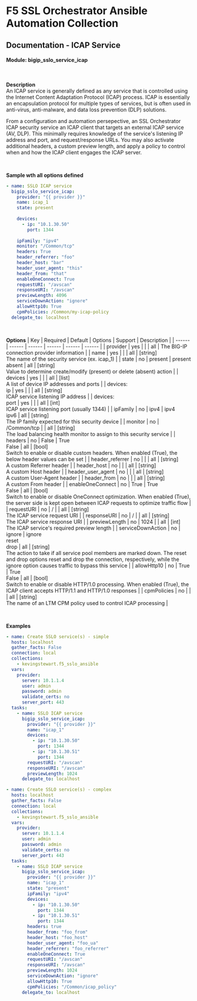 # F5 SSL Orchestrator Ansible Automation Collection
## Documentation - ICAP Service
#### Module: bigip_sslo_service_icap

<br />

**Description**<br />
An ICAP service is generally defined as any service that is controlled using the Internet Content Adaptation Protocol (ICAP) process. ICAP is essentially an encapsulation protocol for multiple types of services, but is often used in anti-virus, anti-malware, and data loss prevention (DLP) solutions.

From a configuration and automation persepective, an SSL Orchestrator ICAP security service an ICAP client that targets an external ICAP service (AV, DLP). This minimally requires knowledge of the service's listening IP address and port, and request/response URLs. You may also activate additional headers, a custom preview length, and apply a policy to control when and how the ICAP client engages the ICAP server.

<br />

**Sample wth all options defined**
```yaml
- name: SSLO ICAP service
  bigip_sslo_service_icap:
    provider: "{{ provider }}"
    name: icap_1
    state: present
    
    devices:
      - ip: "10.1.30.50"
        port: 1344
    
    ipFamily: "ipv4"
    monitor: "/Common/tcp"
    headers: True
    header_referrer: "foo"
    header_host: "bar"
    header_user_agent: "this"
    header_from: "that"
    enableOneConnect: True
    requestURI:	"/avscan"
    responseURI: "/avscan"
    previewLength: 4096
    serviceDownAction: "ignore"
    allowHttp10: True
    cpmPolicies: /Common/my-icap-policy
  delegate_to: localhost
```

<br />

**Options**
| Key | Required | Default | Options | Support | Description |
| ------ | ------ | ------ | ------ | ------ | ------ |
| provider | yes |  |  | all | The BIG-IP connection provider information |
| name | yes |  |  | all | [string]<br />The name of the security service (ex. icap_1) |
| state | no | present | present<br />absent | all | [string]<br />Value to determine create/modify (present) or delete (absent) action |
| devices | yes |  |  | all | [list]<br />A list of device IP addresses and ports |
| devices:<br />ip | yes |  |  | all | [string]<br />ICAP service listening IP address |
| devices:<br />port | yes |  |  | all | [int]<br />ICAP service listening port (usually 1344) |
| ipFamily | no | ipv4 | ipv4<br />ipv6 | all | [string]<br />The IP family expected for this security device |
| monitor | no | /Common/tcp |  | all | [string]<br />The load balancing health monitor to assign to this security service |
| headers | no | False | True<br />False | all | [bool]<br />Switch to enable or disable custom headers. When enabled (True), the below header values can be set |
| header_referrer | no |  |  | all | [string]<br />A custom Referrer header |
| header_host | no |  |  | all | [string]<br />A custom Host header |
| header_user_agent | no |  |  | all | [string]<br />A custom User-Agent header |
| header_from | no |  |  | all | [string]<br />A custom From header |
| enableOneConnect | no | True | True<br />False | all | [bool]<br />Switch to enable or disable OneConnect optimization. When enabled (True), the server side is kept open between ICAP requests to optimize traffic flow |
| requestURI | no | / |  | all | [string]<br />The ICAP service request URI |
| responseURI | no | / |  | all | [string]<br />The ICAP service response URI |
| previewLength | no | 1024 |  | all | [int]<br />The ICAP service's required preview length |
| serviceDownAction | no | ignore | ignore<br />reset<br />drop | all | [string]<br />The action to take if all service pool members are marked down. The reset and drop options reset and drop the connection, respectively, while the ignore option causes traffic to bypass this service |
| allowHttp10 | no | True | True<br />False | all | [bool]<br />Switch to enable or disable HTTP/1.0 processing. When enabled (True), the ICAP client accepts HTTP/1.1 and HTTP/1.0 responses |
| cpmPolicies | no |  |  | all | [string]<br />The name of an LTM CPM policy used to control ICAP processing |

<br />

**Examples**
```YAML
- name: Create SSLO service(s) - simple
  hosts: localhost
  gather_facts: False
  connection: local
  collections:
    - kevingstewart.f5_sslo_ansible
  vars: 
    provider:
      server: 10.1.1.4
      user: admin
      password: admin
      validate_certs: no
      server_port: 443
  tasks:
    - name: SSLO ICAP service
      bigip_sslo_service_icap:
        provider: "{{ provider }}"
        name: "icap_1"
        devices: 
          - ip: "10.1.30.50"
            port: 1344
          - ip: "10.1.30.51"
            port: 1344
        requestURI: "/avscan"
        responseURI: "/avscan"
        previewLength: 1024
      delegate_to: localhost
```
```YAML
- name: Create SSLO service(s) - complex
  hosts: localhost
  gather_facts: False
  connection: local
  collections:
    - kevingstewart.f5_sslo_ansible
  vars: 
    provider:
      server: 10.1.1.4
      user: admin
      password: admin
      validate_certs: no
      server_port: 443
  tasks:
    - name: SSLO ICAP service
      bigip_sslo_service_icap:
        provider: "{{ provider }}"
        name: "icap_1"
        state: "present"
        ipFamily: "ipv4"
        devices: 
          - ip: "10.1.30.50"
            port: 1344
          - ip: "10.1.30.51"
            port: 1344
        headers: true
        header_from: "foo_from"
        header_host: "foo_host"
        header_user_agent: "foo_ua"
        header_referrer: "foo_referrer"
        enableOneConnect: True
        requestURI: "/avscan"
        responseURI: "/avscan"
        previewLength: 1024
        serviceDownAction: "ignore"
        allowHttp10: True
        cpmPolicies: "/Common/icap_policy"
      delegate_to: localhost
```
